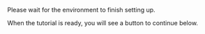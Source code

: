 Please wait for the environment to finish setting up.

When the tutorial is ready, you will see a button to continue below.